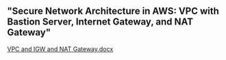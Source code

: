 "Secure Network Architecture in AWS: VPC with Bastion Server, Internet Gateway, and NAT Gateway"
------------------------------------------------------------------------------------------------

[VPC and IGW and NAT Gateway.docx](https://github.com/harshaprasad21/AWS-projects/files/12379052/VPC.and.IGW.and.NAT.Gateway.docx)


















